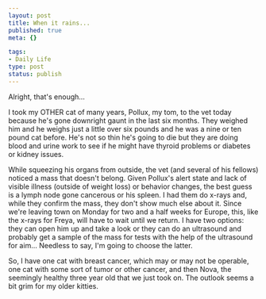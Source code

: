 ```yaml
--- 
layout: post
title: When it rains...
published: true
meta: {}

tags: 
- Daily Life
type: post
status: publish
---
```

<p>Alright, that&#39;s enough...</p>
<p>I took my OTHER cat of many years, Pollux, my tom, to the vet today because 
he&#39;s gone downright gaunt in the last six months. They weighed him and he weighs 
just a little over six pounds and he was a nine or ten pound cat before. He&#39;s 
not so thin he&#39;s going to die but they are doing blood and urine work to see if 
he might have thyroid problems or diabetes or kidney issues.</p>
<p>While squeezing his organs from outside, the vet (and several of his fellows) 
noticed a mass that doesn&#39;t belong. Given Pollux&#39;s alert state and lack of 
visible illness (outside of weight loss) or behavior changes, the best guess is 
a lymph node gone cancerous or his spleen. I had them do x-rays and, while they 
confirm the mass, they don&#39;t show much else about it. Since we&#39;re leaving town 
on Monday for two and a half weeks for Europe, this, like the x-rays for Freya, 
will have to wait until we return. I have two options: they can open him up and 
take a look or they can do an ultrasound and probably get a sample of the mass 
for tests with the help of the ultrasound for aim... Needless to say, I&#39;m going 
to choose the latter.</p>
<p>So, I have one cat with breast cancer, which may or may not be operable, one 
cat with some sort of tumor or other cancer, and then Nova, the seemingly 
healthy three year old that we just took on. The outlook seems a bit grim for my 
older kitties. </p>
